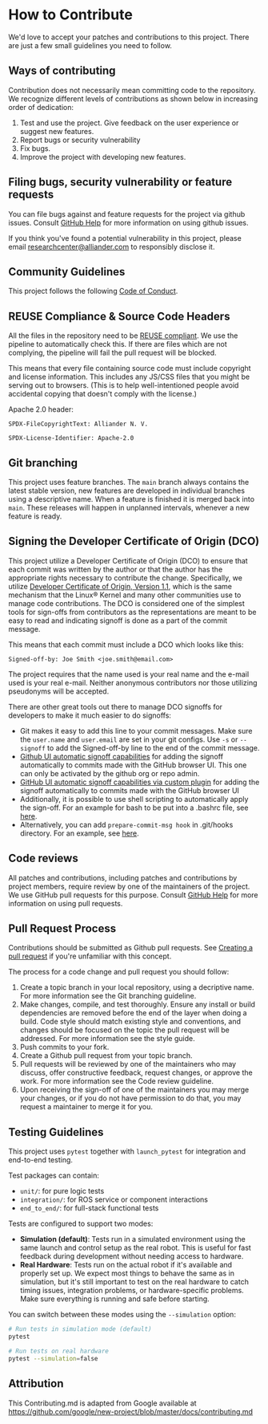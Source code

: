 <!--
SPDX-FileCopyrightText: Alliander N. V.

SPDX-License-Identifier: Apache-2.0
-->

# How to Contribute

We'd love to accept your patches and contributions to this project. There are
just a few small guidelines you need to follow.

## Ways of contributing

Contribution does not necessarily mean committing code to the repository. 
We recognize different levels of contributions as shown below in increasing order of dedication:

1. Test and use the project. Give feedback on the user experience or suggest new features.
2. Report bugs or security vulnerability
3. Fix bugs.
4. Improve the project with developing new features.


## Filing bugs, security vulnerability or feature requests

You can file bugs against and feature requests for the project via github issues. Consult [GitHub Help](https://docs.github.com/en/free-pro-team@latest/github/managing-your-work-on-github/creating-an-issue) for more
information on using github issues.

If you think you've found a potential vulnerability in this project, please
email researchcenter@alliander.com to responsibly disclose it.

## Community Guidelines

This project follows the following [Code of Conduct](CODE_OF_CONDUCT.md).

## REUSE Compliance & Source Code Headers

All the files in the repository need to be [REUSE compliant](https://reuse.software/). 
We use the pipeline to automatically check this.
If there are files which are not complying, the pipeline will fail the pull request will be blocked.

This means that every file containing source code must include copyright and license
information. This includes any JS/CSS files that you might be serving out to
browsers. (This is to help well-intentioned people avoid accidental copying that
doesn't comply with the license.)

Apache 2.0 header:

```
SPDX-FileCopyrightText: Alliander N. V.

SPDX-License-Identifier: Apache-2.0
```

## Git branching

This project uses feature branches. The `main` branch always contains the latest stable version, new features are developed in individual branches using a descriptive name. When a feature is finished it is merged back into `main`. These releases will happen in unplanned intervals, whenever a new feature is ready.


## Signing the Developer Certificate of Origin (DCO)

This project utilize a Developer Certificate of Origin (DCO) to ensure that 
each commit was written by the author or that the author has the appropriate rights 
necessary to contribute the change. 
Specifically, we utilize [Developer Certificate of Origin, Version 1.1](http://developercertificate.org/), 
which is the same mechanism that the Linux® Kernel and many other communities use to manage code contributions. 
The DCO is considered one of the simplest tools for sign-offs from contributors as the representations are 
meant to be easy to read and indicating signoff is done as a part of the commit message.

This means that each commit must include a DCO which looks like this:

`Signed-off-by: Joe Smith <joe.smith@email.com>`

The project requires that the name used is your real name and the e-mail used is your real e-mail. 
Neither anonymous contributors nor those utilizing pseudonyms will be accepted.

There are other great tools out there to manage DCO signoffs for developers to make it much easier to do signoffs:
* Git makes it easy to add this line to your commit messages. Make sure the `user.name` and `user.email` are set in your git configs. Use `-s` or `--signoff` to add the Signed-off-by line to the end of the commit message.
* [Github UI automatic signoff capabilities](https://github.blog/changelog/2022-06-08-admins-can-require-sign-off-on-web-based-commits/) for adding the signoff automatically to commits made with the GitHub browser UI. This one can only be activated by the github org or repo admin. 
* [GitHub UI automatic signoff capabilities via custom plugin]( https://github.com/scottrigby/dco-gh-ui ) for adding the signoff automatically to commits made with the GitHub browser UI
* Additionally, it is possible to use shell scripting to automatically apply the sign-off. For an example for bash to be put into a .bashrc file, see [here](https://wiki.lfenergy.org/display/HOME/Contribution+and+Compliance+Guidelines+for+LF+Energy+Foundation+hosted+projects). 
* Alternatively, you can add `prepare-commit-msg hook` in .git/hooks directory. For an example, see [here](https://github.com/Samsung/ONE-vscode/wiki/ONE-vscode-Developer's-Certificate-of-Origin).

## Code reviews

All patches and contributions, including patches and contributions by project members, require review by one of the maintainers of the project. We
use GitHub pull requests for this purpose. Consult
[GitHub Help](https://help.github.com/articles/about-pull-requests/) for more
information on using pull requests.

## Pull Request Process
Contributions should be submitted as Github pull requests. See [Creating a pull request](https://docs.github.com/en/github/collaborating-with-issues-and-pull-requests/creating-a-pull-request) if you're unfamiliar with this concept.

The process for a code change and pull request you should follow:

1. Create a topic branch in your local repository, using a decriptive name. For more information see the Git branching guideline.
1. Make changes, compile, and test thoroughly. Ensure any install or build dependencies are removed before the end of the layer when doing a build. Code style should match existing style and conventions, and changes should be focused on the topic the pull request will be addressed. For more information see the style guide.
1. Push commits to your fork.
1. Create a Github pull request from your topic branch.
1. Pull requests will be reviewed by one of the maintainers who may discuss, offer constructive feedback, request changes, or approve the work. For more information see the Code review guideline.
1. Upon receiving the sign-off of one of the maintainers you may merge your changes, or if you do not have permission to do that, you may request a maintainer to merge it for you.

## Testing Guidelines

This project uses `pytest` together with `launch_pytest` for integration and end-to-end testing.

Test packages can contain:

* `unit/`: for pure logic tests
* `integration/`: for ROS service or component interactions
* `end_to_end/`: for full-stack functional tests

Tests are configured to support two modes:

* **Simulation (default)**: Tests run in a simulated environment using the same launch and control setup as the real robot. This is useful for fast feedback during development without needing access to hardware. 
* **Real Hardware**: Tests run on the actual robot if it's available and properly set up. We expect most things to behave the same as in simulation, but it's still important to test on the real hardware to catch timing issues, integration problems, or hardware-specific problems. Make sure everything is running and safe before starting.

You can switch between these modes using the `--simulation` option:

```bash
# Run tests in simulation mode (default)
pytest

# Run tests on real hardware
pytest --simulation=false
```

## Attribution

This Contributing.md is adapted from Google
available at
https://github.com/google/new-project/blob/master/docs/contributing.md

